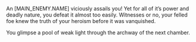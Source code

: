 An [MAIN_ENEMY.NAME] viciously assails you! Yet for all of it’s power and deadly nature, you defeat it almost too easily. Witnesses or no, your felled foe knew the truth of your heroism before it was vanquished.

You glimpse a pool of weak light through the archway of the next chamber.